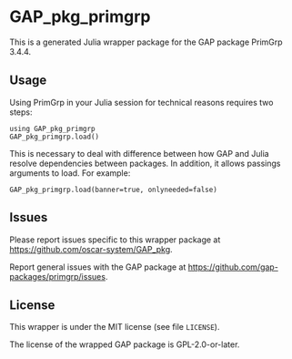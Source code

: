 # GAP_pkg_primgrp

This is a generated Julia wrapper package for the GAP package PrimGrp 3.4.4.

## Usage

Using PrimGrp in your Julia session for technical reasons requires two steps:

    using GAP_pkg_primgrp
    GAP_pkg_primgrp.load()

This is necessary to deal with difference between how GAP and Julia
resolve dependencies between packages. In addition, it allows passings
arguments to load. For example:

    GAP_pkg_primgrp.load(banner=true, onlyneeded=false)

## Issues

Please report issues specific to this wrapper package at <https://github.com/oscar-system/GAP_pkg>.

Report general issues with the GAP package at <https://github.com/gap-packages/primgrp/issues>.

## License

This wrapper is under the MIT license (see file `LICENSE`).

The license of the wrapped GAP package is GPL-2.0-or-later.
